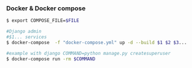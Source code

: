 ### Docker & Docker compose
```bash
$ export COMPOSE_FILE=$FILE

#Django admin
#$1... services
$ docker-compose  -f "docker-compose.yml" up -d --build $1 $2 $3...

#example with django COMMAND=python manage.py createsuperuser
$ docker-compose run -rm $COMMAND
```
